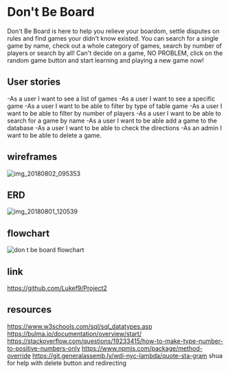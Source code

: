 # Don't Be Board
Don't Be Board is here to help you relieve your boardom, settle disputes on rules and find games your didn't know existed. You can search for a single game by name, check out a whole category of games, search by number of players or search by all! Can't decide on a game, NO PROBLEM, click on the random game button and start learning and playing a new game now!

## User stories
-As a user I want to see a list of games
-As a user I want to see a specific game
-As a user I want to be able to filter by type of table game
-As a user I want to be able to filter by number of players
-As a user I want to be able to search for a game by name
-As a user I want to be able add a game to the database
-As a user I want to be able to check the directions
-As an admin I want to be able to delete a game.

## wireframes
![img_20180802_095353](https://media.git.generalassemb.ly/user/14903/files/33b3491a-963a-11e8-8561-ce1cbaf83204)

## ERD
![img_20180801_120539](https://media.git.generalassemb.ly/user/14903/files/a276f804-9583-11e8-81fd-657b1a74ced2)

## flowchart
![don t be board flowchart](https://media.git.generalassemb.ly/user/14903/files/6ad8bae0-9664-11e8-8f59-d74a3758704b)

## link
https://github.com/Lukef9/Project2

## resources
https://www.w3schools.com/sql/sql_datatypes.asp 
https://bulma.io/documentation/overview/start/
https://stackoverflow.com/questions/19233415/how-to-make-type-number-to-positive-numbers-only
https://www.npmjs.com/package/method-override
https://git.generalassemb.ly/wdi-nyc-lambda/quote-sta-gram
shua for help with delete button and redirecting 
